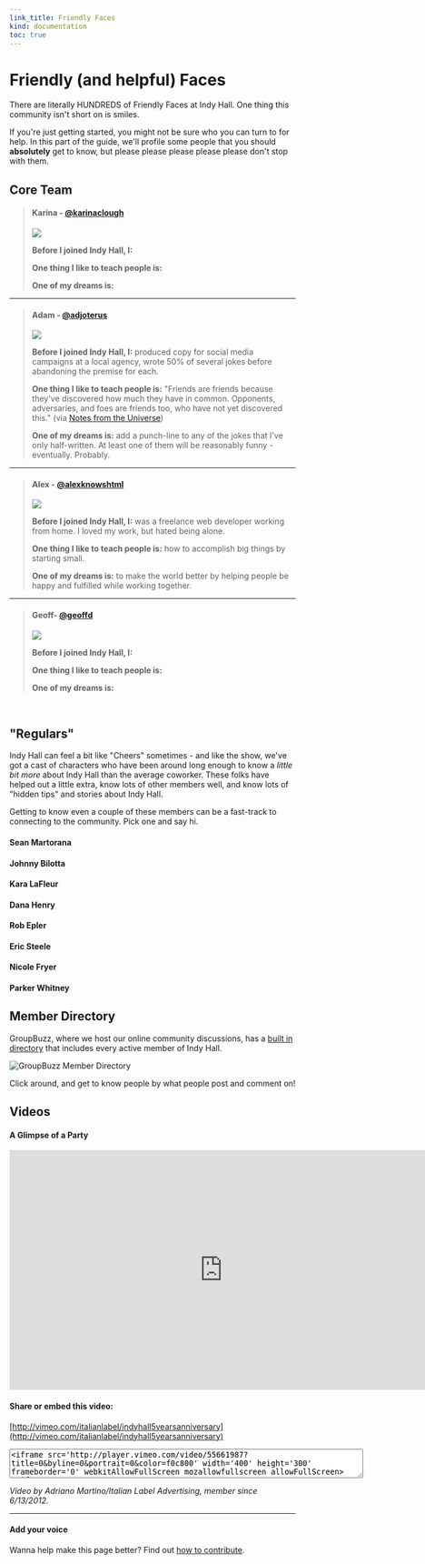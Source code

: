 ```yaml
--- 
link_title: Friendly Faces
kind: documentation
toc: true
---
```


# Friendly (and helpful) Faces

There are literally HUNDREDS of Friendly Faces at Indy Hall. One thing this community isn't short on is smiles. 

If you're just getting started, you might not be sure who you can turn to for help. In this part of the guide, we'll profile some people that you should **absolutely** get to know, but please please please please please don't stop with them. 

## Core Team

> #### Karina - [@karinaclough](http://twitter.com/karinaclough)
> 
> <img src="/assets/images/karina.png" class="photo-right" />
> 
> **Before I joined Indy Hall, I:**
> 
> **One thing I like to teach people is:**
> 
> **One of my dreams is:**

---

> #### Adam - [@adjoterus](http://twitter.com/adjoterus)
> 
> <img src="/assets/images/adam.png" class="photo-right" />
>
> **Before I joined Indy Hall, I:** produced copy for social media campaigns at a local agency, wrote 50% of several jokes before abandoning the premise for each.
> 
> **One thing I like to teach people is:** "Friends are friends because they've discovered how much they have in common. Opponents, adversaries, and foes are friends too, who have not yet discovered this." (via [Notes from the Universe](http://www.tut.com/Inspiration/nftu))
> 
> **One of my dreams is:** add a punch-line to any of the jokes that I've only half-written. At least one of them will be reasonably funny - eventually. Probably.

---

> #### Alex - [@alexknowshtml](http://twitter.com/alexknowshtml)
> 
> <img src="/assets/images/alex.png" class="photo-right" />
> 
> **Before I joined Indy Hall, I:** was a freelance web developer working from home. I loved my work, but hated being alone.
> 
> **One thing I like to teach people is:** how to accomplish big things by starting small. 
> 
> **One of my dreams is:** to make the world better by helping people be happy and fulfilled while working together.

---

> #### Geoff- [@geoffd](http://twitter.com/geoffd)
> 
> <img src="/assets/images/geoff.png" class="photo-right" />
> 
> **Before I joined Indy Hall, I:**
> 
> **One thing I like to teach people is:**
> 
> **One of my dreams is:**

<br style="clear:both;"/>

## "Regulars"

Indy Hall can feel a bit like "Cheers" sometimes - and like the show, we've got a cast of characters who have been around long enough to know a *little bit more*  about Indy Hall than the average coworker. These folks have helped out a little extra, know lots of other members well, and know lots of "hidden tips" and stories about Indy Hall.

Getting to know even a couple of these members can be a fast-track to connecting to the community. Pick one and say hi.

#### Sean Martorana

#### Johnny Bilotta

#### Kara LaFleur

#### Dana Henry

#### Rob Epler

#### Eric Steele

#### Nicole Fryer

#### Parker Whitney

## Member Directory

GroupBuzz, where we host our online community discussions, has a [built in directory](http://indyhall.groupbuzz.io/members) that includes every active member of Indy Hall.

<img src="/assets/images/groupbuzz-memberdirectory.jpg" alt="GroupBuzz Member Directory"/>

Click around, and get to know people by what people post and comment on!

## Videos

#### A Glimpse of a Party

<iframe src="http://player.vimeo.com/video/55661987?title=0&amp;byline=0&amp;portrait=0&amp;color=f0c800" width="750" height="422" frameborder="0" webkitallowfullscreen mozallowfullscreen allowfullscreen></iframe> 

#### Share or embed this video:
[http://vimeo.com/italianlabel/indyhall5yearsanniversary](http://vimeo.com/italianlabel/indyhall5yearsanniversary)

<textarea cols="75" rows="3" border="none" readonly="readonly"><iframe src='http://player.vimeo.com/video/55661987?title=0&amp;byline=0&amp;portrait=0&amp;color=f0c800' width='400' height='300' frameborder='0' webkitAllowFullScreen mozallowfullscreen allowFullScreen></iframe></textarea>

*Video by Adriano Martino/Italian Label Advertising, member since 6/13/2012.*

---

#### Add your voice

Wanna help make this page better? Find out [how to contribute](/07-guides/#6__Contributing_to_How_to_Indy_Hall).
